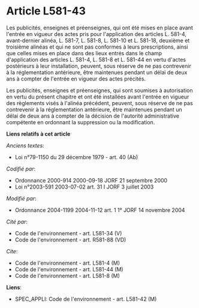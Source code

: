 # Article L581-43

Les publicités, enseignes et préenseignes, qui ont été mises en place avant l'entrée en vigueur des actes pris pour
l'application des articles L. 581-4, avant-dernier alinéa, L. 581-7, L. 581-8, L. 581-10 et L. 581-18, deuxième et troisième
alinéas et qui ne sont pas conformes à leurs prescriptions, ainsi que celles mises en place dans des lieux entrés dans le
champ d'application des articles L. 581-4, L. 581-8 et L. 581-44 en vertu d'actes postérieurs à leur installation, peuvent,
sous réserve de ne pas contrevenir à la réglementation antérieure, être maintenues pendant un délai de deux ans à compter de
l'entrée en vigueur des actes précités.

Les publicités, enseignes et préenseignes, qui sont soumises à autorisation en vertu du présent chapitre et ont été
installées avant l'entrée en vigueur des règlements visés à l'alinéa précédent, peuvent, sous réserve de ne pas contrevenir à
la réglementation antérieure, être maintenues pendant un délai de deux ans à compter de la décision de l'autorité
administrative compétente en ordonnant la suppression ou la modification.

**Liens relatifs à cet article**

_Anciens textes_:

  - Loi n°79-1150 du 29 décembre 1979 - art. 40 (Ab)

_Codifié par_:

  - Ordonnance 2000-914 2000-09-18 JORF 21 septembre 2000
  - Loi n°2003-591 2003-07-02 art. 31 I JORF 3 juillet 2003

_Modifié par_:

  - Ordonnance 2004-1199 2004-11-12 art. 1 1° JORF 14 novembre 2004

_Cité par_:

  - Code de l'environnement - art. L581-34 (V)
  - Code de l'environnement - art. R581-88 (VD)

_Cite_:

  - Code de l'environnement - art. L581-4 (M)
  - Code de l'environnement - art. L581-44 (M)
  - Code de l'environnement - art. L581-8 (M)

**Liens**:

  - SPEC_APPLI: Code de l'environnement - art. L581-42 (M)
